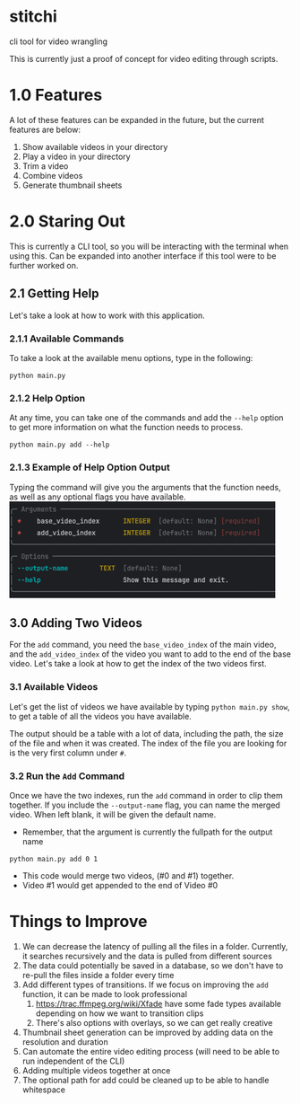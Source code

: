 # stitchi
cli tool for video wrangling

This is currently just a proof of concept for video editing through scripts.

# 1.0 Features
A lot of these features can be expanded in the future, but the current features are below:

1. Show available videos in your directory
2. Play a video in your directory
3. Trim a video
4. Combine videos
5. Generate thumbnail sheets

# 2.0 Staring Out
This is currently a CLI tool, so you will be interacting with the terminal when using this. Can be expanded into
another interface if this tool were to be further worked on.

## 2.1 Getting Help
Let's take a look at how to work with this application.

### 2.1.1 Available Commands

To take a look at the available menu options, type in the following:
```shell
python main.py
```
### 2.1.2 Help Option
At any time, you can take one of the commands and add the `--help` option to get more information on what the
function needs to process.

```shell
python main.py add --help
```

### 2.1.3 Example of Help Option Output
Typing the command will give you the arguments that the function needs, as well as any optional flags you 
have available.
![img.png](public/img.png)

## 3.0 Adding Two Videos

For the `add` command, you need the `base_video_index` of the main video, and the `add_video_index` of the video you
want to add to the end of the base video. Let's take a look at how to get the index of the two videos first.

### 3.1 Available Videos
Let's get the list of videos we have available by typing `python main.py show`, to get a table of all the videos
you have available.

The output should be a table with a lot of data, including the path, the size of the file and when it was created.
The index of the file you are looking for is the very first column under `#`.

### 3.2 Run the `Add` Command
Once we have the two indexes, run the `add` command in order to clip them together.
If you include the `--output-name` flag, you can name the merged video.
When left blank, it will be given the default name.

- Remember, that the argument is currently the fullpath for the output name

```shell
python main.py add 0 1
```
- This code would merge two videos, (#0 and #1) together.
- Video #1 would get appended to the end of Video #0

# Things to Improve
1. We can decrease the latency of pulling all the files in a folder. Currently, it searches recursively and the data is pulled from different sources
2. The data could potentially be saved in a database, so we don't have to re-pull the files inside a folder every time
3. Add different types of transitions. If we focus on improving the `add` function, it can be made to look professional
   1. https://trac.ffmpeg.org/wiki/Xfade have some fade types available depending on how we want to transition clips
   2. There's also options with overlays, so we can get really creative
4. Thumbnail sheet generation can be improved by adding data on the resolution and duration
5. Can automate the entire video editing process (will need to be able to run independent of the CLI)
6. Adding multiple videos together at once
7. The optional path for add could be cleaned up to be able to handle whitespace

